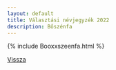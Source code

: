 ```yaml
---
layout: default
title: Választási névjegyzék 2022
description: Bőszénfa
---
```


{% include Booxxszeenfa.html %}

[Vissza](./)